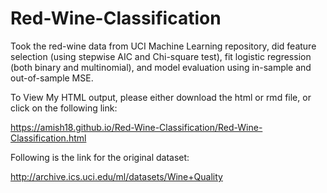 # Red-Wine-Classification
Took the red-wine data from UCI Machine Learning repository, did feature selection (using stepwise AIC and Chi-square test), fit logistic regression (both binary and multinomial), and model evaluation using in-sample and out-of-sample MSE.

To View My HTML output, please either download the html or rmd file, or click on the following link: 

https://amish18.github.io/Red-Wine-Classification/Red-Wine-Classification.html


Following is the link for the original dataset:

http://archive.ics.uci.edu/ml/datasets/Wine+Quality

